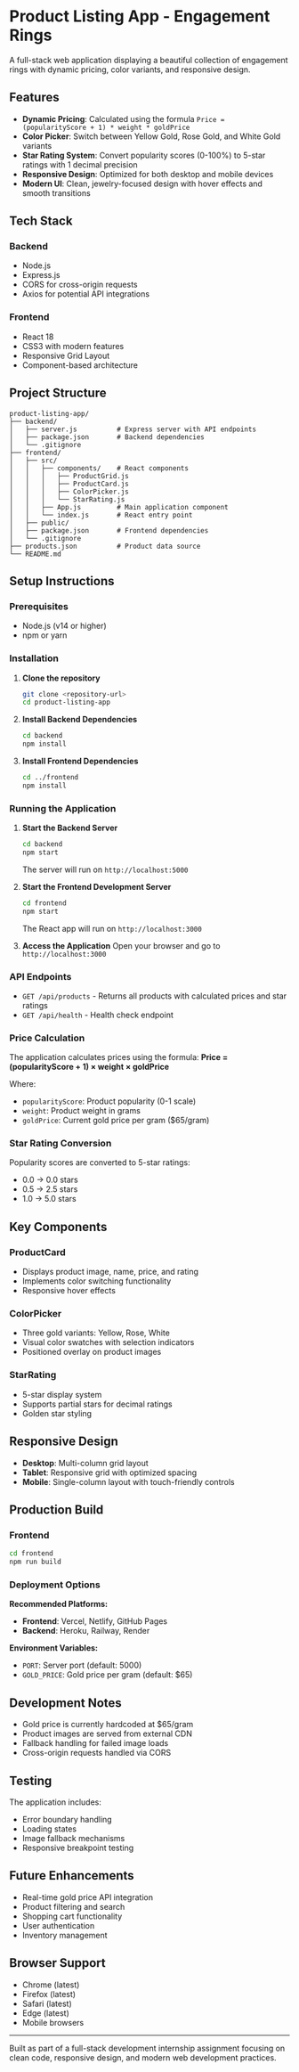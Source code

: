 # Product Listing App - Engagement Rings

A full-stack web application displaying a beautiful collection of engagement rings with dynamic pricing, color variants, and responsive design.

## Features

- **Dynamic Pricing**: Calculated using the formula `Price = (popularityScore + 1) * weight * goldPrice`
- **Color Picker**: Switch between Yellow Gold, Rose Gold, and White Gold variants
- **Star Rating System**: Convert popularity scores (0-100%) to 5-star ratings with 1 decimal precision
- **Responsive Design**: Optimized for both desktop and mobile devices
- **Modern UI**: Clean, jewelry-focused design with hover effects and smooth transitions

## Tech Stack

### Backend
- Node.js
- Express.js
- CORS for cross-origin requests
- Axios for potential API integrations

### Frontend
- React 18
- CSS3 with modern features
- Responsive Grid Layout
- Component-based architecture

## Project Structure

```
product-listing-app/
├── backend/
│   ├── server.js          # Express server with API endpoints
│   ├── package.json       # Backend dependencies
│   └── .gitignore
├── frontend/
│   ├── src/
│   │   ├── components/    # React components
│   │   │   ├── ProductGrid.js
│   │   │   ├── ProductCard.js
│   │   │   ├── ColorPicker.js
│   │   │   └── StarRating.js
│   │   ├── App.js         # Main application component
│   │   └── index.js       # React entry point
│   ├── public/
│   ├── package.json       # Frontend dependencies
│   └── .gitignore
├── products.json          # Product data source
└── README.md
```

## Setup Instructions

### Prerequisites
- Node.js (v14 or higher)
- npm or yarn

### Installation

1. **Clone the repository**
   ```bash
   git clone <repository-url>
   cd product-listing-app
   ```

2. **Install Backend Dependencies**
   ```bash
   cd backend
   npm install
   ```

3. **Install Frontend Dependencies**
   ```bash
   cd ../frontend
   npm install
   ```

### Running the Application

1. **Start the Backend Server**
   ```bash
   cd backend
   npm start
   ```
   The server will run on `http://localhost:5000`

2. **Start the Frontend Development Server**
   ```bash
   cd frontend
   npm start
   ```
   The React app will run on `http://localhost:3000`

3. **Access the Application**
   Open your browser and go to `http://localhost:3000`

### API Endpoints

- `GET /api/products` - Returns all products with calculated prices and star ratings
- `GET /api/health` - Health check endpoint

### Price Calculation

The application calculates prices using the formula:
**Price = (popularityScore + 1) × weight × goldPrice**

Where:
- `popularityScore`: Product popularity (0-1 scale)
- `weight`: Product weight in grams
- `goldPrice`: Current gold price per gram ($65/gram)

### Star Rating Conversion

Popularity scores are converted to 5-star ratings:
- 0.0 → 0.0 stars
- 0.5 → 2.5 stars  
- 1.0 → 5.0 stars

## Key Components

### ProductCard
- Displays product image, name, price, and rating
- Implements color switching functionality
- Responsive hover effects

### ColorPicker
- Three gold variants: Yellow, Rose, White
- Visual color swatches with selection indicators
- Positioned overlay on product images

### StarRating
- 5-star display system
- Supports partial stars for decimal ratings
- Golden star styling

## Responsive Design

- **Desktop**: Multi-column grid layout
- **Tablet**: Responsive grid with optimized spacing
- **Mobile**: Single-column layout with touch-friendly controls

## Production Build

### Frontend
```bash
cd frontend
npm run build
```

### Deployment Options

**Recommended Platforms:**
- **Frontend**: Vercel, Netlify, GitHub Pages
- **Backend**: Heroku, Railway, Render

**Environment Variables:**
- `PORT`: Server port (default: 5000)
- `GOLD_PRICE`: Gold price per gram (default: $65)

## Development Notes

- Gold price is currently hardcoded at $65/gram
- Product images are served from external CDN
- Fallback handling for failed image loads
- Cross-origin requests handled via CORS

## Testing

The application includes:
- Error boundary handling
- Loading states
- Image fallback mechanisms
- Responsive breakpoint testing

## Future Enhancements

- Real-time gold price API integration
- Product filtering and search
- Shopping cart functionality
- User authentication
- Inventory management

## Browser Support

- Chrome (latest)
- Firefox (latest)  
- Safari (latest)
- Edge (latest)
- Mobile browsers

---

Built as part of a full-stack development internship assignment focusing on clean code, responsive design, and modern web development practices.
